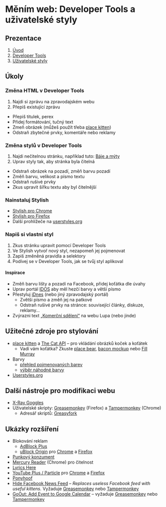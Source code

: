 # Měním web: Developer Tools a uživatelské styly

## Prezentace

1. [Úvod](https://docs.google.com/presentation/d/1oNAnZxBrXLHBuyenZux0EP34zfdVXQDslHldXoooBm4/edit?usp=sharing)
2. [Developer Tools](https://docs.google.com/presentation/d/1QWcWG1kViw_bHIV8paaxof-W2PbgFGyTTkLawxL93J8/edit?usp=sharing)
3. [Uživatelské styly](https://docs.google.com/presentation/d/1ov4n1gg0o9iRT0M8FSfpjvW1aoaAGBfmaHOOETZaIfQ/edit?usp=sharing)

## Úkoly

### Změna HTML v Developer Tools

1. Najdi si zprávu na zpravodajském webu
2. Přepiš existující zprávu
  - Přepiš titulek, perex
  - Přidej formátování, tučný text
  - Zmeň obrázek (můžeš použít třeba [place kitten](https://placekitten.com/))
  - Odstraň zbytečné prvky, komentáře nebo reklamy

### Změna stylů v Developer Tools

1. Najdi nečitelnou stránku, například tuto: [Báje a mýty](http://unicornmark.webz.cz/bajeamyty.html)
2. Uprav styly tak, aby stránka byla čitelná
  - Odstraň obrázek na pozadí, změň barvu pozadí
  - Změň barvu, velikost a písmo textu
  - Odstraň rušivé prvky
  - Zkus upravit šířku textu aby byl čitelnější

### Nainstaluj Stylish

- [Stylish pro Chrome](https://chrome.google.com/webstore/detail/stylish-custom-themes-for/fjnbnpbmkenffdnngjfgmeleoegfcffe)
- [Stylish pro Firefox](https://addons.mozilla.org/en-US/firefox/addon/stylish/?src=external-userstyleshome)
- Další prohlížeče na [userstyles.org](https://userstyles.org/)

### Napiš si vlastní styl

1. Zkus stránku upravit pomocí Developer Tools
2. Ve Stylish vytvoř nový styl, nezapomeň jej pojmenovat
3. Zapiš změněná pravidla a selektory
4. Podívej se v Developer Tools, jak se tvůj styl aplikoval

#### Inspirace

- Změň barvu lišty a pozadí na Facebook, přidej koťátka dle úvahy
- Uprav portál [IDOS](http://jizdnirady.idnes.cz) aby měl hezčí barvy a větší písmo
- Přestyluj [iDnes](http://www.idnes.cz/) (nebo jiný zpravodajský portál)
  - Zvětši písmo a změň jej na patkové
  - Odstraň rušivé prvky na stránce: související články, diskuze, reklamy…
- Zvýrazni text [„Komerční sdělení“](http://www.lupa.cz/pr-clanky/e-mail-marketing-big-data-i-pripadovky-ze-socialnich-medii-na-iac17/) na webu Lupa (nebo jinde)

## Užitečné zdroje pro stylování

- [place kitten](https://placekitten.com/) a [The Cat API](http://thecatapi.com/) – pro vkládání obrázků koček a koťátek
  - Vadí vám koťátka? Zkuste [place bear](https://placebear.com/), [bacon mockup](http://baconmockup.com/) nebo [Fill Murray](http://www.fillmurray.com/)
- Barvy
  - [přehled pojmenovaných barev](http://colours.neilorangepeel.com/)
  - [výběr náhodné barvy](http://www.colors.commutercreative.com/)
- [Userstyles.org](https://userstyles.org/)

## Další nástroje pro modifikaci webu

- [X-Ray Goggles](https://goggles.mozilla.org/)
- Uživatelské skripty: [Greasemonkey](greasemonkey) (Firefox) a [Tampermonkey](tampermonkey) (Chrome)
  - Adresář skriptů: [Greasyfork](https://greasyfork.org/)

## Ukázky rozšíření

- Blokování reklam
  - [AdBlock Plus](https://adblockplus.org/)
  - [uBlock Origin](https://github.com/gorhill/uBlock/blob/master/README.md#ublock-origin) pro [Chrome](https://chrome.google.com/webstore/detail/ublock-origin/cjpalhdlnbpafiamejdnhcphjbkeiagm) a [Firefox](https://addons.mozilla.org/en-US/firefox/addon/ublock-origin/)
- [Punkový konzument](https://chrome.google.com/webstore/detail/punkov%C3%BD-konzument/ebmgejpgpphipjooiopnndkdiciedkdj)
- [Mercury Reader](https://mercury.postlight.com/reader/) (Chrome) pro čitelnost
- [Lyrics Here](https://chrome.google.com/webstore/detail/lyrics-here-by-rob-w/lifkpflabnobkgbjpcmocmgcajlecbcp)
- [YouTube Plus / Particle](https://github.com/ParticleCore/Particle) pro [Chrome](https://chrome.google.com/webstore/detail/youtube-plus/nkdalpbojfdilmiboaiedicdbigdabpb) a [Firefox](https://addons.mozilla.org/en-US/firefox/addon/youtube-plus/)
- [Ponyhoof](http://ponyhoof.little.my/)
- [Hide Facebook News Feed](https://greasyfork.org/en/scripts/4055-hide-facebook-news-feed) – _Replaces useless Facebook feed with useful kittens._ Vyžaduje [Greasemonkey][greasemonkey] nebo [Tampermonkey][tampermonkey]
- [GoOut: Add Event to Google Calendar](https://greasyfork.org/en/scripts/27431-goout-add-event-to-google-calendar) – vyžaduje [Greasemonkey][greasemonkey] nebo [Tampermonkey][tampermonkey]

[greasemonkey]: https://addons.mozilla.org/cs/firefox/addon/greasemonkey/
[tampermonkey]: https://tampermonkey.net/
